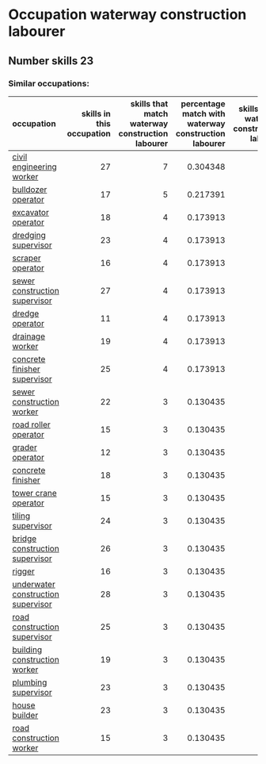 # Occupation waterway construction labourer
## Number skills 23
### Similar occupations:
| occupation                                                                  |   skills in this occupation |   skills that match waterway construction labourer |   percentage match with waterway construction labourer |   skills not in waterway construction labourer |
|:----------------------------------------------------------------------------|----------------------------:|---------------------------------------------------:|-------------------------------------------------------:|-----------------------------------------------:|
| [civil engineering worker](civil_engineering_worker.md)                     |                          27 |                                                  7 |                                               0.304348 |                                             20 |
| [bulldozer operator](bulldozer_operator.md)                                 |                          17 |                                                  5 |                                               0.217391 |                                             12 |
| [excavator operator](excavator_operator.md)                                 |                          18 |                                                  4 |                                               0.173913 |                                             14 |
| [dredging supervisor](dredging_supervisor.md)                               |                          23 |                                                  4 |                                               0.173913 |                                             19 |
| [scraper operator](scraper_operator.md)                                     |                          16 |                                                  4 |                                               0.173913 |                                             12 |
| [sewer construction supervisor](sewer_construction_supervisor.md)           |                          27 |                                                  4 |                                               0.173913 |                                             23 |
| [dredge operator](dredge_operator.md)                                       |                          11 |                                                  4 |                                               0.173913 |                                              7 |
| [drainage worker](drainage_worker.md)                                       |                          19 |                                                  4 |                                               0.173913 |                                             15 |
| [concrete finisher supervisor](concrete_finisher_supervisor.md)             |                          25 |                                                  4 |                                               0.173913 |                                             21 |
| [sewer construction worker](sewer_construction_worker.md)                   |                          22 |                                                  3 |                                               0.130435 |                                             19 |
| [road roller operator](road_roller_operator.md)                             |                          15 |                                                  3 |                                               0.130435 |                                             12 |
| [grader operator](grader_operator.md)                                       |                          12 |                                                  3 |                                               0.130435 |                                              9 |
| [concrete finisher](concrete_finisher.md)                                   |                          18 |                                                  3 |                                               0.130435 |                                             15 |
| [tower crane operator](tower_crane_operator.md)                             |                          15 |                                                  3 |                                               0.130435 |                                             12 |
| [tiling supervisor](tiling_supervisor.md)                                   |                          24 |                                                  3 |                                               0.130435 |                                             21 |
| [bridge construction supervisor](bridge_construction_supervisor.md)         |                          26 |                                                  3 |                                               0.130435 |                                             23 |
| [rigger](rigger.md)                                                         |                          16 |                                                  3 |                                               0.130435 |                                             13 |
| [underwater construction supervisor](underwater_construction_supervisor.md) |                          28 |                                                  3 |                                               0.130435 |                                             25 |
| [road construction supervisor](road_construction_supervisor.md)             |                          25 |                                                  3 |                                               0.130435 |                                             22 |
| [building construction worker](building_construction_worker.md)             |                          19 |                                                  3 |                                               0.130435 |                                             16 |
| [plumbing supervisor](plumbing_supervisor.md)                               |                          23 |                                                  3 |                                               0.130435 |                                             20 |
| [house builder](house_builder.md)                                           |                          23 |                                                  3 |                                               0.130435 |                                             20 |
| [road construction worker](road_construction_worker.md)                     |                          15 |                                                  3 |                                               0.130435 |                                             12 |
